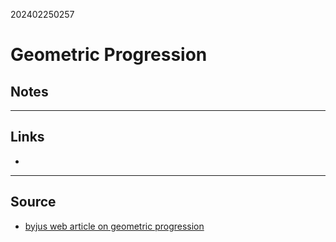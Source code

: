 
202402250257
# Geometric Progression

## Notes


---
## Links

- 

---

## Source

- [byjus web article on geometric progression](https://byjus.com/maths/geometric-progression/)
